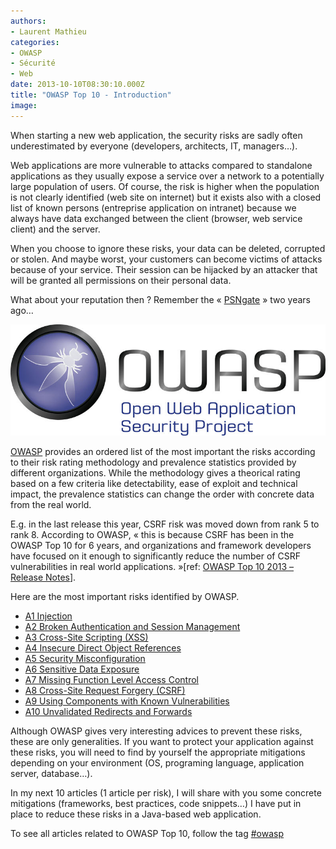 ```yaml
---
authors:
- Laurent Mathieu
categories:
- OWASP
- Sécurité
- Web
date: 2013-10-10T08:30:10.000Z
title: "OWASP Top 10 - Introduction"
image: 
---
```


When starting a new web application, the security risks are sadly often underestimated by everyone (developers, architects, IT, managers…).

Web applications are more vulnerable to attacks compared to standalone applications as they usually expose a service over a network to a potentially large population of users. Of course, the risk is higher when the population is not clearly identified (web site on internet) but it exists also with a closed list of known persons (entreprise application on intranet) because we always have data exchanged between the client (browser, web service client) and the server.

When you choose to ignore these risks, your data can be deleted, corrupted or stolen. And maybe worst, your customers can become victims of attacks because of your service. Their session can be hijacked by an attacker that will be granted all permissions on their personal data.

What about your reputation then ? Remember the « [PSNgate](http://en.wikipedia.org/wiki/PlayStation_Network_outage "PSNgate") » two years ago…


![](https://raw.githubusercontent.com/ippontech/blog-usa/master/images/2016/12/800px-Owasp_logo.jpg)

[OWASP](https://www.owasp.org/ "OWASP") provides an ordered list of the most important the risks according to their risk rating methodology and prevalence statistics provided by different organizations. While the methodology gives a theorical rating based on a few criteria like detectability, ease of exploit and technical impact, the prevalence statistics can change the order with concrete data from the real world.

E.g. in the last release this year, CSRF risk was moved down from rank 5 to rank 8. According to OWASP, « this is because CSRF has been in the OWASP Top 10 for 6 years, and organizations and framework developers have focused on it enough to significantly reduce the number of CSRF vulnerabilities in real world applications. »[ref: [OWASP Top 10 2013 – Release Notes](https://www.owasp.org/index.php/Top_10_2013-Release_Notes "OWASP Top 10 2013 - Release Notes")].

Here are the most important risks identified by OWASP.

- [A1 Injection](http://blog.ippon.fr/2013/10/11/owasp-top-10-a1/ "A1 Injection")
- [A2 Broken Authentication and Session Management](http://blog.ippon.fr/2013/10/21/owasp-top-10-a2/ "A2 Broken Authentication and Session Management")
- [A3 Cross-Site Scripting (XSS)](http://blog.ippon.fr/2013/10/28/owasp-top-10-a3/ "A3 Cross-Site Scripting (XSS)")
- [A4 Insecure Direct Object References](http://blog.ippon.fr/2013/11/04/owasp-top-10-a4/ "A4 Insecure Direct Object References")
- [A5 Security Misconfiguration](http://blog.ippon.fr/2013/11/14/owasp-top-10-a5/ "A5 Security Misconfiguration")
- [A6 Sensitive Data Exposure](http://blog.ippon.fr/2013/11/18/owasp-top-10-a6/ "A6 Sensitive Data Exposure")
- [A7 Missing Function Level Access Control](http://blog.ippon.fr/2013/12/09/owasp-top-10-a7/ "A7 Missing Function Level Access Control")
- [A8 Cross-Site Request Forgery (CSRF)](http://blog.ippon.fr/2014/01/14/owasp-top-10-a8/ "A8 Cross-Site Request Forgery (CSRF)")
- [A9 Using Components with Known Vulnerabilities](http://blog.ippon.fr/2014/01/28/owasp-top-10-a9/ "A9 Using Components with Known Vulnerabilities")
- [A10 Unvalidated Redirects and Forwards](http://blog.ippon.fr/2014/01/29/owasp-top-10-a10/ "A10 Unvalidated Redirects and Forwards")

Although OWASP gives very interesting advices to prevent these risks, these are only generalities. If you want to protect your application against these risks, you will need to find by yourself the appropriate mitigations depending on your environment (OS, programing language, application server, database…).

In my next 10 articles (1 article per risk), I will share with you some concrete mitigations (frameworks, best practices, code snippets…) I have put in place to reduce these risks in a Java-based web application.

To see all articles related to OWASP Top 10, follow the tag [#owasp](http://blog.ippon.fr/tag/owasp/ "OWASP Top 10")
